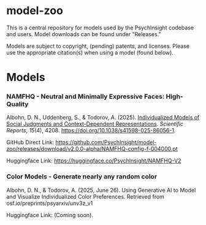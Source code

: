 # model-zoo

This is a central repository for models used by the PsychInsight codebase and users. Model downloads can be found under "Releases."

Models are subject to copyright, (pending) patents, and licenses. Please use the appropriate citation(s) when using a model (found below).

# Models

### NAMFHQ - Neutral and Minimally Expressive Faces: High-Quality

Albohn, D. N., Uddenberg, S., & Todorov, A. (2025). [Individualized Models of Social Judgments and Context-Dependent Representations](https://rdcu.be/d8xXY). *Scientific Reports*, *15*(4), 4208. https://doi.org/10.1038/s41598-025-86056-1.

GitHub Direct Link: https://github.com/PsychInsight/model-zoo/releases/download/v2.0.0-alpha/NAMFHQ-config-f-004000.pt

Huggingface Link: https://huggingface.co/PsychInsight/NAMFHQ-V2

### Color Models - Generate nearly any random color

Albohn, D. N., & Todorov, A. (2025, June 26). Using Generative AI to Model and Visualize Individualized Color Preferences. Retrieved from osf.io/preprints/psyarxiv/unv3z_v1

Huggingface Link: (Coming soon).
